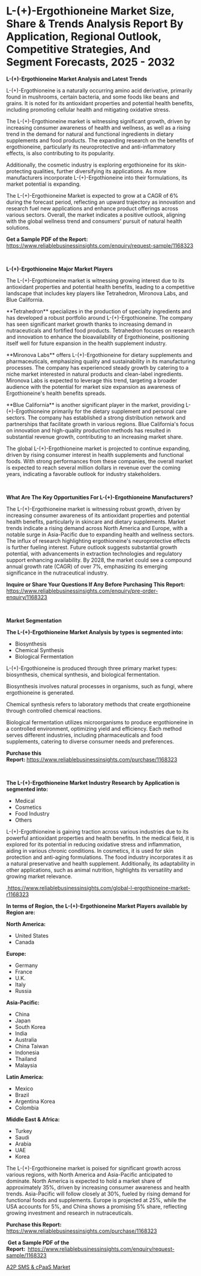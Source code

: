 <p><h1>L-(+)-Ergothioneine Market Size, Share & Trends Analysis Report By Application, Regional Outlook, Competitive Strategies, And Segment Forecasts, 2025 - 2032</h1></p><p><strong>L-(+)-Ergothioneine Market Analysis and Latest Trends</strong></p>
<p><p>L-(+)-Ergothioneine is a naturally occurring amino acid derivative, primarily found in mushrooms, certain bacteria, and some foods like beans and grains. It is noted for its antioxidant properties and potential health benefits, including promoting cellular health and mitigating oxidative stress.</p><p>The L-(+)-Ergothioneine market is witnessing significant growth, driven by increasing consumer awareness of health and wellness, as well as a rising trend in the demand for natural and functional ingredients in dietary supplements and food products. The expanding research on the benefits of ergothioneine, particularly its neuroprotective and anti-inflammatory effects, is also contributing to its popularity. </p><p>Additionally, the cosmetic industry is exploring ergothioneine for its skin-protecting qualities, further diversifying its applications. As more manufacturers incorporate L-(+)-Ergothioneine into their formulations, its market potential is expanding. </p><p>The L-(+)-Ergothioneine Market is expected to grow at a CAGR of 6% during the forecast period, reflecting an upward trajectory as innovation and research fuel new applications and enhance product offerings across various sectors. Overall, the market indicates a positive outlook, aligning with the global wellness trend and consumers' pursuit of natural health solutions.</p></p>
<p><strong>Get a Sample PDF of the Report:&nbsp;</strong> <a href="https://www.reliablebusinessinsights.com/enquiry/request-sample/1168323?utm_campaign=2319&utm_medium=2&utm_source=Github&utm_content=ia&utm_term=29032025&utm_id=l-ergothioneine">https://www.reliablebusinessinsights.com/enquiry/request-sample/1168323</a></p>
<p>&nbsp;</p>
<p><strong>L-(+)-Ergothioneine Major Market Players</strong></p>
<p><p>The L-(+)-Ergothioneine market is witnessing growing interest due to its antioxidant properties and potential health benefits, leading to a competitive landscape that includes key players like Tetrahedron, Mironova Labs, and Blue California.</p><p>**Tetrahedron** specializes in the production of specialty ingredients and has developed a robust portfolio around L-(+)-Ergothioneine. The company has seen significant market growth thanks to increasing demand in nutraceuticals and fortified food products. Tetrahedron focuses on research and innovation to enhance the bioavailability of Ergothioneine, positioning itself well for future expansion in the health supplement industry.</p><p>**Mironova Labs** offers L-(+)-Ergothioneine for dietary supplements and pharmaceuticals, emphasizing quality and sustainability in its manufacturing processes. The company has experienced steady growth by catering to a niche market interested in natural products and clean-label ingredients. Mironova Labs is expected to leverage this trend, targeting a broader audience with the potential for market size expansion as awareness of Ergothioneine's health benefits spreads.</p><p>**Blue California** is another significant player in the market, providing L-(+)-Ergothioneine primarily for the dietary supplement and personal care sectors. The company has established a strong distribution network and partnerships that facilitate growth in various regions. Blue California's focus on innovation and high-quality production methods has resulted in substantial revenue growth, contributing to an increasing market share.</p><p>The global L-(+)-Ergothioneine market is projected to continue expanding, driven by rising consumer interest in health supplements and functional foods. With strong performances from these companies, the overall market is expected to reach several million dollars in revenue over the coming years, indicating a favorable outlook for industry stakeholders.</p></p>
<p>&nbsp;</p>
<p><strong>What Are The Key Opportunities For L-(+)-Ergothioneine Manufacturers?</strong></p>
<p><p>The L-(+)-Ergothioneine market is witnessing robust growth, driven by increasing consumer awareness of its antioxidant properties and potential health benefits, particularly in skincare and dietary supplements. Market trends indicate a rising demand across North America and Europe, with a notable surge in Asia-Pacific due to expanding health and wellness sectors. The influx of research highlighting ergothioneine's neuroprotective effects is further fueling interest. Future outlook suggests substantial growth potential, with advancements in extraction technologies and regulatory support enhancing availability. By 2028, the market could see a compound annual growth rate (CAGR) of over 7%, emphasizing its emerging significance in the nutraceutical industry.</p></p>
<p><strong>Inquire or Share Your Questions If Any Before Purchasing This Report:</strong> <a href="https://www.reliablebusinessinsights.com/enquiry/pre-order-enquiry/1168323?utm_campaign=2319&utm_medium=2&utm_source=Github&utm_content=ia&utm_term=29032025&utm_id=l-ergothioneine">https://www.reliablebusinessinsights.com/enquiry/pre-order-enquiry/1168323</a></p>
<p>&nbsp;</p>
<p><strong>Market Segmentation</strong></p>
<p><strong>The L-(+)-Ergothioneine Market Analysis by types is segmented into:</strong></p>
<p><ul><li>Biosynthesis</li><li>Chemical Synthesis</li><li>Biological Fermentation</li></ul></p>
<p><p>L-(+)-Ergothioneine is produced through three primary market types: biosynthesis, chemical synthesis, and biological fermentation. </p><p>Biosynthesis involves natural processes in organisms, such as fungi, where ergothioneine is generated. </p><p>Chemical synthesis refers to laboratory methods that create ergothioneine through controlled chemical reactions. </p><p>Biological fermentation utilizes microorganisms to produce ergothioneine in a controlled environment, optimizing yield and efficiency. Each method serves different industries, including pharmaceuticals and food supplements, catering to diverse consumer needs and preferences.</p></p>
<p><strong>Purchase this Report:&nbsp;</strong><a href="https://www.reliablebusinessinsights.com/purchase/1168323?utm_campaign=2319&utm_medium=2&utm_source=Github&utm_content=ia&utm_term=29032025&utm_id=l-ergothioneine">https://www.reliablebusinessinsights.com/purchase/1168323</a></p>
<p>&nbsp;</p>
<p><strong>The L-(+)-Ergothioneine Market Industry Research by Application is segmented into:</strong></p>
<p><ul><li>Medical</li><li>Cosmetics</li><li>Food Industry</li><li>Others</li></ul></p>
<p><p>L-(+)-Ergothioneine is gaining traction across various industries due to its powerful antioxidant properties and health benefits. In the medical field, it is explored for its potential in reducing oxidative stress and inflammation, aiding in various chronic conditions. In cosmetics, it is used for skin protection and anti-aging formulations. The food industry incorporates it as a natural preservative and health supplement. Additionally, its adaptability in other applications, such as animal nutrition, highlights its versatility and growing market relevance.</p></p>
<p><a href="https://www.reliablebusinessinsights.com/global-l-ergothioneine-market-r1168323?utm_campaign=2319&utm_medium=2&utm_source=Github&utm_content=ia&utm_term=29032025&utm_id=l-ergothioneine">&nbsp;https://www.reliablebusinessinsights.com/global-l-ergothioneine-market-r1168323</a></p>
<p><strong>In terms of Region, the L-(+)-Ergothioneine Market Players available by Region are:</strong></p>
<p>
    <p> <strong> North America: </strong>
        <ul>
            <li>United States</li>
            <li>Canada</li>
        </ul>
        </p> 
    <p> <strong> Europe: </strong>
        <ul>
            <li>Germany</li>
            <li>France</li>
            <li>U.K.</li>
            <li>Italy</li>
            <li>Russia</li>
        </ul>
        </p> 
    <p> <strong> Asia-Pacific: </strong>
        <ul>
            <li>China</li>
            <li>Japan</li>
            <li>South Korea</li>
            <li>India</li>
            <li>Australia</li>
            <li>China Taiwan</li>
            <li>Indonesia</li>
            <li>Thailand</li>
            <li>Malaysia</li>
        </ul>
        </p> 
    <p> <strong> Latin America: </strong>
        <ul>
            <li>Mexico</li>
            <li>Brazil</li>
            <li>Argentina Korea</li>
            <li>Colombia</li>
        </ul>
        </p> 
    <p> <strong> Middle East & Africa: </strong>
        <ul>
            <li>Turkey</li>
            <li>Saudi</li>
            <li>Arabia</li>
            <li>UAE</li>
            <li>Korea</li>
        </ul>
    </p>
    </p>
<p><p>The L-(+)-Ergothioneine market is poised for significant growth across various regions, with North America and Asia-Pacific anticipated to dominate. North America is expected to hold a market share of approximately 35%, driven by increasing consumer awareness and health trends. Asia-Pacific will follow closely at 30%, fueled by rising demand for functional foods and supplements. Europe is projected at 25%, while the USA accounts for 5%, and China shows a promising 5% share, reflecting growing investment and research in nutraceuticals.</p></p>
<p><strong>Purchase this Report: </strong><a href="https://www.reliablebusinessinsights.com/purchase/1168323?utm_campaign=2319&utm_medium=2&utm_source=Github&utm_content=ia&utm_term=29032025&utm_id=l-ergothioneine">https://www.reliablebusinessinsights.com/purchase/1168323</a></p>
<p>&nbsp;<strong>Get a Sample PDF of the Report:&nbsp;&nbsp;</strong><a href="https://www.reliablebusinessinsights.com/enquiry/request-sample/1168323?utm_campaign=2319&utm_medium=2&utm_source=Github&utm_content=ia&utm_term=29032025&utm_id=l-ergothioneine">https://www.reliablebusinessinsights.com/enquiry/request-sample/1168323</a></p>
<p><strong></strong></p>
<p><p><a href="https://github.com/oslieselotte2192/Market-Research-Report-List-1/blob/main/a2p-sms-cpaas-market.md?utm_campaign=2319&utm_medium=2&utm_source=Github&utm_content=ia&utm_term=29032025&utm_id=l-ergothioneine">A2P SMS & cPaaS Market</a></p></p>
